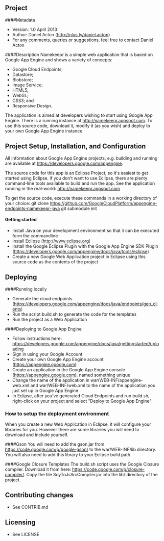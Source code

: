 ## Project
####Metadata
* Version: 1.0 April 2013
* Author: Daniel Acton (http://plus.ly/daniel.acton)
* For any comments, queries or suggestions, feel free to contact Daniel Acton

####Description
Namekeepr is a simple web application that is based on Google App Engine and shows a variety of concepts:
* Google Cloud Endpoints;
* Datastore;
* Blobstore;
* Image Service;
* HTML5;
* WebGL;
* CSS3; and
* Responsive Design.

The application is aimed at developers wishing to start using Google App Engine. There is a running instance at http://namekeepr.appspot.com. To use this source code, download it, modify it (as you wish) and deploy to your own Google App Engine instance.

## Project Setup, Installation, and Configuration
All information about Google App Engine projects, e.g. building and running are available at https://developers.google.com/appengine.

The source code for this app is an Eclipse Project, so it's easiest to get started using Eclipse. If you don't want to use Eclipse, there are plenty command-line tools available to build and run the app.
See the application running in the real-world: http://namekeepr.appspot.com

To get the source code, execute these commands in a working directory of your
choice:
git clone https://github.com/GoogleCloudPlatform/appengine-endpoints-namekeepr-java
git submodule init

#### Getting started
* Install Java on your development environment so that it can be executed form the commandline 
* Install Eclipse (http://www.eclipse.org)
* Install the Google Eclipse Plugin with the Google App Engine SDK Plugin (https://developers.google.com/appengine/docs/java/tools/eclipse)
* Create a new Google Web Application project in Eclipse using this source code as the contents of the project

## Deploying
####Running locally
* Generate the cloud endpoints (https://developers.google.com/appengine/docs/java/endpoints/gen_clients)
* Run the script build.sh to generate the code for the templates
* Run the project as a Web Application

####Deploying to Google App Engine
* Follow instructions here: https://developers.google.com/appengine/docs/java/gettingstarted/uploading
* Sign in using your Google Account
* Create your own Google App Engine account (https://appengine.google.com)
* Create an application in the Google App Engine console (https://appengine.google.com), named something unique
* Change the name of the application in war/WEB-INF/appengine-web.xml and war/WEB-INF/web.xml to the name of the application you just set up in Google App Engine
* In Eclipse, after you've generated Cloud Endpoints and run build.sh, right-click on your project and select "Deploy to Google App Engine"

### How to setup the deployment environment
When you create a new Web Application in Eclipse, it will configure your libraries for you. However there are some libraries you will need to download and include yourself. 

####Gson
You will need to add the gson.jar from https://code.google.com/p/google-gson/ to the war/WEB-INF/lib directory. You will also need to add this library to your Eclipse build path.

####Google Closure Templates
The build.sh script uses the Google Closure compiler. Download it from here: https://code.google.com/p/closure-compiler/. Copy the file SoyToJsSrcCompiler.jar into the lib/ directory of the project.

## Contributing changes

* See CONTRIB.md

## Licensing

* See LICENSE
